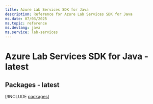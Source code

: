 ```yaml
---
title: Azure Lab Services SDK for Java
description: Reference for Azure Lab Services SDK for Java
ms.date: 07/03/2025
ms.topic: reference
ms.devlang: java
ms.service: lab-services
---
```

# Azure Lab Services SDK for Java - latest
## Packages - latest
[!INCLUDE [packages](lab-services-index.md)]